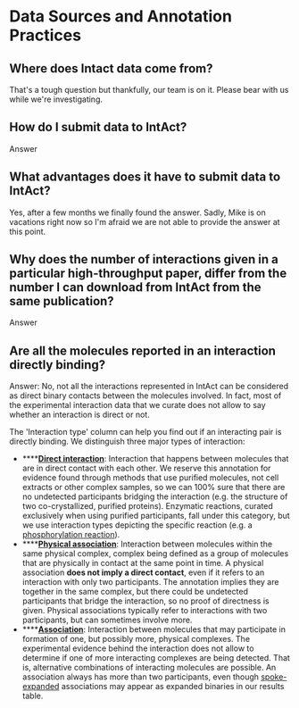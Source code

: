 # Data Sources and Annotation Practices

## Where does Intact data come from?

That's a tough question but thankfully, our team is on it. Please bear with us while we're investigating.

## How do I submit data to IntAct?

Answer

## What advantages does it have to submit data to IntAct?

Yes, after a few months we finally found the answer. Sadly, Mike is on vacations right now so I'm afraid we are not able to provide the answer at this point.

## Why does the number of interactions given in a particular high-throughput paper, differ from the number I can download from IntAct from the same publication?

Answer

## Are all the molecules reported in an interaction directly binding?

Answer: No, not all the interactions represented in IntAct can be considered as direct binary contacts between the molecules involved. In fact, most of the experimental interaction data that we curate does not allow to say whether an interaction is direct or not. 

The 'Interaction type' column can help you find out if an interacting pair is directly binding. We distinguish three major types of interaction:

* \*\*\*\*[**Direct interaction**](https://www.ebi.ac.uk/ols/ontologies/mi/terms?iri=http%3A%2F%2Fpurl.obolibrary.org%2Fobo%2FMI_0407): Interaction that happens between molecules that are in direct contact with each other. We reserve this annotation for evidence found through methods that use purified molecules, not cell extracts or other complex samples, so we can 100% sure that there are no undetected participants bridging the interaction \(e.g. the structure of two co-crystallized, purified proteins\). Enzymatic reactions, curated exclusively when using purified participants, fall under this category, but we use interaction types depicting the specific reaction \(e.g. a [phosphorylation reaction](https://www.ebi.ac.uk/ols/ontologies/mi/terms?iri=http%3A%2F%2Fpurl.obolibrary.org%2Fobo%2FMI_0217)\).
* \*\*\*\*[**Physical association**](https://www.ebi.ac.uk/ols/ontologies/mi/terms?iri=http%3A%2F%2Fpurl.obolibrary.org%2Fobo%2FMI_0915): Interaction between molecules within the same physical complex, complex being defined as a group of molecules that are physically in contact at the same point in time. A physical association **does not imply a direct contact**, even if it refers to an interaction with only two participants. The annotation implies they are together in the same complex, but there could be undetected participants that bridge the interaction, so no proof of directness is given. Physical associations typically refer to interactions with two participants, but can sometimes involve more. 
* \*\*\*\*[**Association**](https://www.ebi.ac.uk/ols/ontologies/mi/terms?iri=http%3A%2F%2Fpurl.obolibrary.org%2Fobo%2FMI_0914): Interaction between molecules that may participate in formation of one, but possibly more, physical complexes. The experimental evidence behind the interaction does not allow to determine if one of more interacting complexes are being detected. That is, alternative combinations of interacting molecules are possible. An association always has more than two participants, even though [spoke-expanded](../../docs/expansion-method.md) associations may appear as expanded binaries in our results table. 



